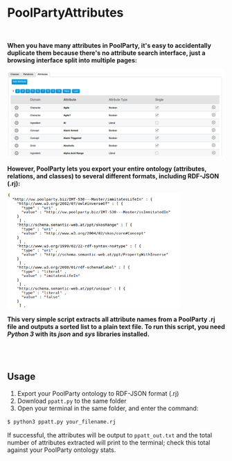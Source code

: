 # PoolPartyAttributes

<br>

**When you have many attributes in PoolParty, it's easy to accidentally duplicate them because there's no attribute search interface, just a browsing interface split into multiple pages:**

<img src="illos/ppatts.png" width="500px">

<br>

**However, PoolParty lets you export your entire ontology (attributes, relations, and classes) to several different formats, including RDF-JSON (.rj):**

<img src="illos/rdf-json.png" width="400px">

<br>

**This very simple script extracts all attribute names from a PoolParty .rj file and outputs a sorted list to a plain text file. To run this script, you need *Python 3* with its *json* and *sys* libraries installed.**

<br>
<br>

## Usage

1. Export your PoolParty ontology to RDF-JSON format (.rj)
2. Download `ppatt.py` to the same folder
3. Open your terminal in the same folder, and enter the command:

```Bash
$ python3 ppatt.py your_filename.rj
```

If successful, the attributes will be output to `ppatt_out.txt` and the total number of attributes extracted will print to the terminal; check this total against your PoolParty ontology stats.
